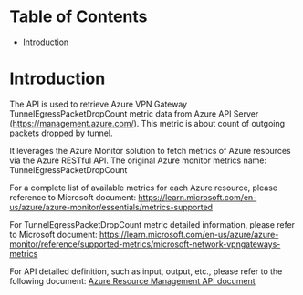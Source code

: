 # Table of Contents
- [Introduction](#introduction)


# Introduction <a name="introduction"></a>
The API is used to retrieve Azure VPN Gateway TunnelEgressPacketDropCount metric data from Azure API Server (https://management.azure.com/). This metric is about count of outgoing packets dropped by tunnel.



It leverages the Azure Monitor solution to fetch metrics of Azure resources via the Azure RESTful API. The original Azure monitor metrics name: TunnelEgressPacketDropCount



For a complete list of available metrics for each Azure resource, please reference to Microsoft document: https://learn.microsoft.com/en-us/azure/azure-monitor/essentials/metrics-supported 

For TunnelEgressPacketDropCount metric detailed information, please refer to Microsoft document: https://learn.microsoft.com/en-us/azure/azure-monitor/reference/supported-metrics/microsoft-network-vpngateways-metrics

For API detailed definition, such as input, output, etc., please refer to the following document:
[Azure Resource Management API document](https://learn.microsoft.com/en-us/rest/api/monitor/metrics/list?view=rest-monitor-2023-10-01&tabs=HTTP)